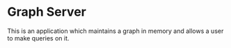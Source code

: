 # Graph Server

This is an application which maintains a graph in memory and allows a user to make queries on it.
